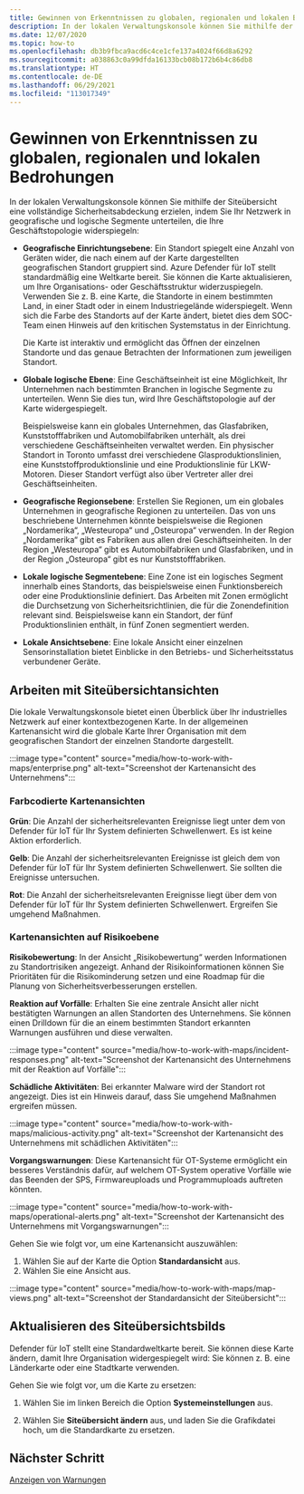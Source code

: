 ```yaml
---
title: Gewinnen von Erkenntnissen zu globalen, regionalen und lokalen Bedrohungen
description: In der lokalen Verwaltungskonsole können Sie mithilfe der Siteübersicht Erkenntnisse zu globalen, regionalen und lokalen Bedrohungen gewinnen.
ms.date: 12/07/2020
ms.topic: how-to
ms.openlocfilehash: db3b9fbca9acd6c4ce1cfe137a4024f66d8a6292
ms.sourcegitcommit: a038863c0a99dfda16133bcb08b172b6b4c86db8
ms.translationtype: HT
ms.contentlocale: de-DE
ms.lasthandoff: 06/29/2021
ms.locfileid: "113017349"
---
```

# <a name="gain-insight-into-global-regional-and-local-threats"></a>Gewinnen von Erkenntnissen zu globalen, regionalen und lokalen Bedrohungen

In der lokalen Verwaltungskonsole können Sie mithilfe der Siteübersicht eine vollständige Sicherheitsabdeckung erzielen, indem Sie Ihr Netzwerk in geografische und logische Segmente unterteilen, die Ihre Geschäftstopologie widerspiegeln:

- **Geografische Einrichtungsebene**: Ein Standort spiegelt eine Anzahl von Geräten wider, die nach einem auf der Karte dargestellten geografischen Standort gruppiert sind. Azure Defender für IoT stellt standardmäßig eine Weltkarte bereit. Sie können die Karte aktualisieren, um Ihre Organisations- oder Geschäftsstruktur widerzuspiegeln. Verwenden Sie z. B. eine Karte, die Standorte in einem bestimmten Land, in einer Stadt oder in einem Industriegelände widerspiegelt. Wenn sich die Farbe des Standorts auf der Karte ändert, bietet dies dem SOC-Team einen Hinweis auf den kritischen Systemstatus in der Einrichtung.

  Die Karte ist interaktiv und ermöglicht das Öffnen der einzelnen Standorte und das genaue Betrachten der Informationen zum jeweiligen Standort.

- **Globale logische Ebene**: Eine Geschäftseinheit ist eine Möglichkeit, Ihr Unternehmen nach bestimmten Branchen in logische Segmente zu unterteilen. Wenn Sie dies tun, wird Ihre Geschäftstopologie auf der Karte widergespiegelt.

  Beispielsweise kann ein globales Unternehmen, das Glasfabriken, Kunststofffabriken und Automobilfabriken unterhält, als drei verschiedene Geschäftseinheiten verwaltet werden. Ein physischer Standort in Toronto umfasst drei verschiedene Glasproduktionslinien, eine Kunststoffproduktionslinie und eine Produktionslinie für LKW-Motoren. Dieser Standort verfügt also über Vertreter aller drei Geschäftseinheiten.

- **Geografische Regionsebene**: Erstellen Sie Regionen, um ein globales Unternehmen in geografische Regionen zu unterteilen. Das von uns beschriebene Unternehmen könnte beispielsweise die Regionen „Nordamerika“, „Westeuropa“ und „Osteuropa“ verwenden. In der Region „Nordamerika“ gibt es Fabriken aus allen drei Geschäftseinheiten. In der Region „Westeuropa“ gibt es Automobilfabriken und Glasfabriken, und in der Region „Osteuropa“ gibt es nur Kunststofffabriken.

- **Lokale logische Segmentebene**: Eine Zone ist ein logisches Segment innerhalb eines Standorts, das beispielsweise einen Funktionsbereich oder eine Produktionslinie definiert. Das Arbeiten mit Zonen ermöglicht die Durchsetzung von Sicherheitsrichtlinien, die für die Zonendefinition relevant sind. Beispielsweise kann ein Standort, der fünf Produktionslinien enthält, in fünf Zonen segmentiert werden.

- **Lokale Ansichtsebene**: Eine lokale Ansicht einer einzelnen Sensorinstallation bietet Einblicke in den Betriebs- und Sicherheitsstatus verbundener Geräte.

## <a name="work-with-site-map-views"></a>Arbeiten mit Siteübersichtansichten

Die lokale Verwaltungskonsole bietet einen Überblick über Ihr industrielles Netzwerk auf einer kontextbezogenen Karte. In der allgemeinen Kartenansicht wird die globale Karte Ihrer Organisation mit dem geografischen Standort der einzelnen Standorte dargestellt.

:::image type="content" source="media/how-to-work-with-maps/enterprise.png" alt-text="Screenshot der Kartenansicht des Unternehmens":::

### <a name="color-coded-map-views"></a>Farbcodierte Kartenansichten

**Grün**: Die Anzahl der sicherheitsrelevanten Ereignisse liegt unter dem von Defender für IoT für Ihr System definierten Schwellenwert. Es ist keine Aktion erforderlich.

**Gelb**: Die Anzahl der sicherheitsrelevanten Ereignisse ist gleich dem von Defender für IoT für Ihr System definierten Schwellenwert. Sie sollten die Ereignisse untersuchen.  

**Rot**: Die Anzahl der sicherheitsrelevanten Ereignisse liegt über dem von Defender für IoT für Ihr System definierten Schwellenwert. Ergreifen Sie umgehend Maßnahmen.

### <a name="risk-level-map-views"></a>Kartenansichten auf Risikoebene

**Risikobewertung**: In der Ansicht „Risikobewertung“ werden Informationen zu Standortrisiken angezeigt. Anhand der Risikoinformationen können Sie Prioritäten für die Risikominderung setzen und eine Roadmap für die Planung von Sicherheitsverbesserungen erstellen.

**Reaktion auf Vorfälle**: Erhalten Sie eine zentrale Ansicht aller nicht bestätigten Warnungen an allen Standorten des Unternehmens. Sie können einen Drilldown für die an einem bestimmten Standort erkannten Warnungen ausführen und diese verwalten.

:::image type="content" source="media/how-to-work-with-maps/incident-responses.png" alt-text="Screenshot der Kartenansicht des Unternehmens mit der Reaktion auf Vorfälle":::

**Schädliche Aktivitäten**: Bei erkannter Malware wird der Standort rot angezeigt. Dies ist ein Hinweis darauf, dass Sie umgehend Maßnahmen ergreifen müssen.

:::image type="content" source="media/how-to-work-with-maps/malicious-activity.png" alt-text="Screenshot der Kartenansicht des Unternehmens mit schädlichen Aktivitäten":::

**Vorgangswarnungen**: Diese Kartenansicht für OT-Systeme ermöglicht ein besseres Verständnis dafür, auf welchem OT-System operative Vorfälle wie das Beenden der SPS, Firmwareuploads und Programmuploads auftreten könnten.

:::image type="content" source="media/how-to-work-with-maps/operational-alerts.png" alt-text="Screenshot der Kartenansicht des Unternehmens mit Vorgangswarnungen":::

Gehen Sie wie folgt vor, um eine Kartenansicht auszuwählen:

1. Wählen Sie auf der Karte die Option **Standardansicht** aus.
2. Wählen Sie eine Ansicht aus.

:::image type="content" source="media/how-to-work-with-maps/map-views.png" alt-text="Screenshot der Standardansicht der Siteübersicht":::

## <a name="update-the-site-map-image"></a>Aktualisieren des Siteübersichtsbilds

Defender für IoT stellt eine Standardweltkarte bereit. Sie können diese Karte ändern, damit Ihre Organisation widergespiegelt wird: Sie können z. B. eine Länderkarte oder eine Stadtkarte verwenden. 

Gehen Sie wie folgt vor, um die Karte zu ersetzen:

1. Wählen Sie im linken Bereich die Option **Systemeinstellungen** aus.

2. Wählen Sie **Siteübersicht ändern** aus, und laden Sie die Grafikdatei hoch, um die Standardkarte zu ersetzen.

## <a name="next-step"></a>Nächster Schritt

[Anzeigen von Warnungen](how-to-view-alerts.md)
